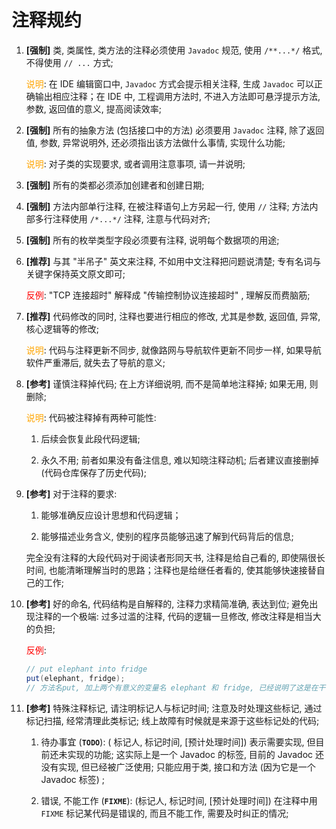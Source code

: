 # 注释规约

1. **[强制]** 类, 类属性, 类方法的注释必须使用 `Javadoc` 规范, 使用 `/**...*/` 格式, 不得使用 `// ...` 方式;

    <span style="color:orange">说明</span>: 在 IDE 编辑窗口中, `Javadoc` 方式会提示相关注释, 生成 `Javadoc` 可以正确输出相应注释；在 IDE 中, 工程调用方法时, 不进入方法即可悬浮提示方法, 参数, 返回值的意义, 提高阅读效率;

1. **[强制]** 所有的抽象方法 (包括接口中的方法) 必须要用 `Javadoc` 注释, 除了返回值, 参数, 异常说明外, 还必须指出该方法做什么事情, 实现什么功能;

    <span style="color:orange">说明</span>: 对子类的实现要求, 或者调用注意事项, 请一并说明;

1. **[强制]** 所有的类都必须添加创建者和创建日期;

1. **[强制]** 方法内部单行注释, 在被注释语句上方另起一行, 使用 `//` 注释; 方法内部多行注释使用 `/*...*/` 注释, 注意与代码对齐;

1. **[强制]** 所有的枚举类型字段必须要有注释, 说明每个数据项的用途;

1. **[推荐]** 与其 "半吊子" 英文来注释, 不如用中文注释把问题说清楚; 专有名词与关键字保持英文原文即可;

    <span style="color:red">反例</span>: "TCP 连接超时" 解释成 "传输控制协议连接超时" , 理解反而费脑筋;

1. **[推荐]** 代码修改的同时, 注释也要进行相应的修改, 尤其是参数, 返回值, 异常, 核心逻辑等的修改;

    <span style="color:orange">说明</span>: 代码与注释更新不同步, 就像路网与导航软件更新不同步一样, 如果导航软件严重滞后, 就失去了导航的意义;

1. **[参考]** 谨慎注释掉代码; 在上方详细说明, 而不是简单地注释掉; 如果无用, 则删除;

    <span style="color:orange">说明</span>: 代码被注释掉有两种可能性:

    1. 后续会恢复此段代码逻辑;

    1. 永久不用; 前者如果没有备注信息, 难以知晓注释动机; 后者建议直接删掉 (代码仓库保存了历史代码);

1. **[参考]** 对于注释的要求:

    1. 能够准确反应设计思想和代码逻辑；

    1. 能够描述业务含义, 使别的程序员能够迅速了解到代码背后的信息;

    完全没有注释的大段代码对于阅读者形同天书, 注释是给自己看的, 即使隔很长时间, 也能清晰理解当时的思路；注释也是给继任者看的, 使其能够快速接替自己的工作;

1. **[参考]** 好的命名, 代码结构是自解释的, 注释力求精简准确, 表达到位; 避免出现注释的一个极端: 过多过滥的注释, 代码的逻辑一旦修改, 修改注释是相当大的负担;

    <span style="color:red">反例</span>:
    ```java
    // put elephant into fridge
    put(elephant, fridge);
    // 方法名put, 加上两个有意义的变量名 elephant 和 fridge, 已经说明了这是在干什么, 语义清晰的代码不需要额外的注释;
    ```

1. **[参考]** 特殊注释标记, 请注明标记人与标记时间; 注意及时处理这些标记, 通过标记扫描, 经常清理此类标记; 线上故障有时候就是来源于这些标记处的代码;

    1. 待办事宜 (**`TODO`**): ( 标记人, 标记时间, [预计处理时间])     表示需要实现, 但目前还未实现的功能; 这实际上是一个 Javadoc 的标签, 目前的 Javadoc 还没有实现, 但已经被广泛使用; 只能应用于类, 接口和方法 (因为它是一个 Javadoc 标签) ;

    1. 错误, 不能工作 (**`FIXME`**): (标记人, 标记时间, [预计处理时间])     在注释中用 `FIXME` 标记某代码是错误的, 而且不能工作, 需要及时纠正的情况;
